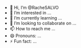 - 👋 Hi, I’m @RacheSALVO
- 👀 I’m interested in ...
- 🌱 I’m currently learning ...
- 💞️ I’m looking to collaborate on ...
- 📫 How to reach me ...
- 😄 Pronouns: ...
- ⚡ Fun fact: ...

<!---
RacheSALVO/RacheSALVO is a ✨ special ✨ repository because its `README.md` (this file) appears on your GitHub profile.
You can click the Preview link to take a look at your changes.
--->
